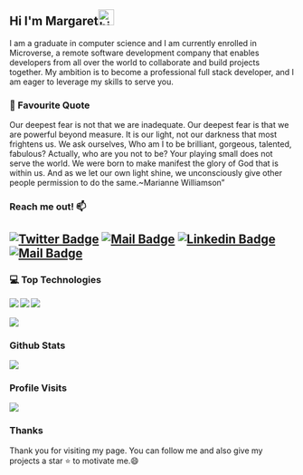  ## Hi I'm Margaret<img src="https://user-images.githubusercontent.com/1303154/88677602-1635ba80-d120-11ea-84d8-d263ba5fc3c0.gif" width="28px" height="28px" alt="hi">

I am a graduate in computer science and I am currently enrolled in Microverse, a remote software development company that enables developers from all over the world to collaborate and build projects together. My ambition is to become a professional full stack developer, and I am eager to leverage my skills to serve you.

### 📓 Favourite Quote
Our deepest fear is not that we are inadequate. Our deepest fear is that we are powerful beyond measure. It is our light, not our darkness that most frightens us. We ask ourselves, Who am I to be brilliant, gorgeous, talented, fabulous? Actually, who are you not to be? Your playing small does not serve the world. We were born to make manifest the glory of God that is within us. And as we let our own light shine, we unconsciously give other people permission to do the same.~Marianne Williamson”

###  Reach me out! :mailbox:

[![Twitter Badge](https://img.shields.io/badge/-@KojoMargaret-1ca0f1?style=flat&labelColor=1ca0f1&logo=twitter&logoColor=white&link=https://twitter.com/KojoMargaret)](https://twitter.com/KojoMargaret) [![Mail Badge](https://img.shields.io/badge/-MargaretFaithTechWorld-e74c3c?style=flat&labelColor=e74c3c&logo=youtube&logoColor=white)](https://www.youtube.com/@MargaretFaithTechWorld) [![Linkedin Badge](https://img.shields.io/badge/-MargaretKojoMusa-0e76a8?style=flat&labelColor=0e76a8&logo=linkedin&logoColor=white)](https://www.linkedin.com/in/margaret-kojo-musa-13a408147/) [![Mail Badge](https://img.shields.io/badge/-margarettechworld-c0392b?style=flat&labelColor=c0392b&logo=gmail&logoColor=white)](mailto:margarettechworld@gmail.com)
---
### 💻 Top Technologies
<img align="left" src="https://img.shields.io/badge/javascript-%23323330.svg?style=for-the-badge&logo=javascript&logoColor=%23F7DF1E">
<img align="left" src="https://img.shields.io/badge/html5-%23E34F26.svg?style=for-the-badge&logo=html5&logoColor=white">
<img align="left" src="https://img.shields.io/badge/css3-%231572B6.svg?style=for-the-badge&logo=css3&logoColor=white"> 
<br>
<br>
<!-- TODO: Make technologies links takes you to repositories -->
<img  src="https://github-readme-stats.vercel.app/api/top-langs/?username=MargaretTechworld&layout=pie">

### Github Stats
<img src="https://github-readme-stats.vercel.app/api?username=MargaretTechworld&show_icons=true&theme=radical">
<br />

### Profile Visits 

![](https://komarev.com/ghpvc/?username=MargaretTechworld&color=blue)

### Thanks
Thank you for visiting my page. You can follow me and also give my projects a star ⭐ to motivate me.😄

